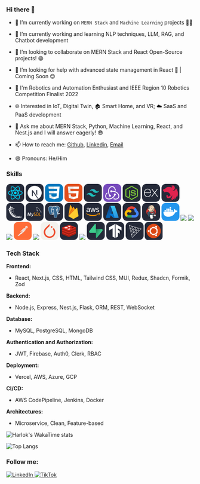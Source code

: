 ### Hi there 👋

- 🔭 I’m currently working on `MERN Stack` and `Machine Learning` projects 🚀💙
- 🌱 I’m currently working and learning NLP techniques, LLM, RAG, and Chatbot development
- 👯 I’m looking to collaborate on MERN Stack and React Open-Source projects! 😁
- 🤔 I’m looking for help with advanced state management in React 🚀 | Coming Soon 😉
- 🤖 I'm Robotics and Automation Enthusiast and IEEE Region 10 Robotics Competition Finalist 2022
- 🌐 Interested in IoT, Digital Twin, 🏠 Smart Home, and VR; ☁️ SaaS and PaaS development

- 💬 Ask me about MERN Stack, Python, Machine Learning, React, and Nest.js and I will answer eagerly! 😎
- 📫 How to reach me: [Github](https://github.com/ES-3508), [Linkedin](https://www.linkedin.com/in/eranda-sanjaya-0a00981a5/), [Email](mailto:erandasanjaya@gmail.com)
- 😄 Pronouns: He/Him

### Skills

<img src="https://github.com/tandpfun/skill-icons/blob/main/icons/React-Dark.svg" width="48">
 <img src="https://github.com/tandpfun/skill-icons/blob/main/icons/NextJS-Dark.svg" width="48">
 <img src="https://github.com/tandpfun/skill-icons/blob/main/icons/CSS.svg" width="48">
 <img src="https://github.com/tandpfun/skill-icons/blob/main/icons/HTML.svg" width="48">
 <img src="https://github.com/tandpfun/skill-icons/blob/main/icons/TailwindCSS-Dark.svg" width="48">
 <img src="https://github.com/tandpfun/skill-icons/blob/main/icons/Redux.svg" width="48">
 <img src="https://github.com/tandpfun/skill-icons/blob/main/icons/NodeJS-Dark.svg" width="48">
 <img src="https://github.com/tandpfun/skill-icons/blob/main/icons/ExpressJS-Dark.svg" width="48">
 <img src="https://github.com/tandpfun/skill-icons/blob/main/icons/NestJS-Dark.svg" width="48">
 <img src="https://github.com/tandpfun/skill-icons/blob/main/icons/Flask-Dark.svg" width="48">
 <img src="https://github.com/tandpfun/skill-icons/blob/main/icons/MySQL-Dark.svg" width="48">
 <img src="https://github.com/tandpfun/skill-icons/blob/main/icons/PostgreSQL-Dark.svg" width="48">
 <img src="https://github.com/tandpfun/skill-icons/blob/main/icons/Firebase-Dark.svg" width="48">
 <img src="https://github.com/tandpfun/skill-icons/blob/main/icons/AWS-Dark.svg" width="48">
 <img src="https://github.com/tandpfun/skill-icons/blob/main/icons/Azure-Dark.svg" width="48">
 <img src="https://github.com/tandpfun/skill-icons/blob/main/icons/GCP-Dark.svg" width="48">
 <img src="https://github.com/tandpfun/skill-icons/blob/main/icons/Jenkins-Dark.svg" width="48">
 <img src="https://github.com/tandpfun/skill-icons/blob/main/icons/Docker.svg" width="48">
 <img src="https://github.com/tandpfun/skill-icons/blob/main/icons/OpenCV-Dark.svg" width="48">
 <img src="https://github.com/tandpfun/skill-icons/blob/main/icons/DigitalTwin.svg" width="48">
 <img src="https://github.com/tandpfun/skill-icons/blob/main/icons/SmartHome.svg" width="48">
 <img src="https://github.com/tandpfun/skill-icons/blob/main/icons/Postman.svg" width="48">
 <img src="https://github.com/tandpfun/skill-icons/blob/main/icons/SaaS.svg" width="48">
 <img src="https://github.com/tandpfun/skill-icons/blob/main/icons/PyTorch-Light.svg" width="48">
<img src="https://github.com/tandpfun/skill-icons/blob/main/icons/Redis-Dark.svg" width="48">
<img src="https://github.com/tandpfun/skill-icons/blob/main/icons/SciKitLearn-Light.svg" width="48">
<img src="https://github.com/tandpfun/skill-icons/blob/main/icons/Supabase-Dark.svg" width="48">
<img src="https://github.com/tandpfun/skill-icons/blob/main/icons/TensorFlow-Dark.svg" width="48">
<img src="https://github.com/tandpfun/skill-icons/blob/main/icons/ThreeJS-Dark.svg" width="48">
<img src="https://github.com/tandpfun/skill-icons/blob/main/icons/Ubuntu-Dark.svg" width="48">



### Tech Stack

**Frontend:**

- React, Next.js, CSS, HTML, Tailwind CSS, MUI, Redux, Shadcn, Formik, Zod

**Backend:**

- Node.js, Express, Nest.js, Flask, ORM, REST, WebSocket

**Database:**

- MySQL, PostgreSQL, MongoDB

**Authentication and Authorization:**

- JWT, Firebase, Auth0, Clerk, RBAC

**Deployment:**

- Vercel, AWS, Azure, GCP

**CI/CD:**

- AWS CodePipeline, Jenkins, Docker

**Architectures:**

- Microservice, Clean, Feature-based

![Harlok's WakaTime stats](https://github-readme-stats.vercel.app/api/wakatime?username=es-3508&layout=compact&theme=github_dark_dimmed)

![Top Langs](https://github-readme-stats.vercel.app/api/top-langs/?username=es-3508&layout=compact&theme=github_dark_dimmed)

### Follow me:

<a href="https://www.linkedin.com/in/eranda-sanjaya-0a00981a5/" target="_blank">
<img src="https://img.shields.io/badge/LinkedIn-%230077B5.svg?&style=flat-square&logo=linkedin&logoColor=white" alt="LinkedIn">
</a>

<a href="https://www.tiktok.com/@es_node?_t=8o6GD998Bh2&_r=1" target="_blank">
<img src="https://img.shields.io/badge/TikTok-%23000000.svg?&style=flat-square&logo=tiktok&logoColor=white" alt="TikTok">
</a>

